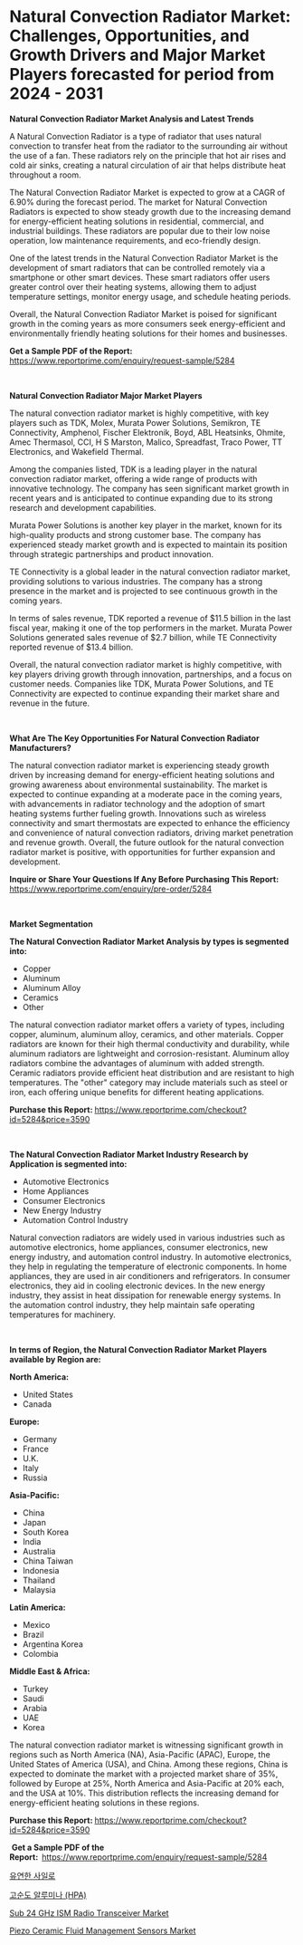 <p><h1>Natural Convection Radiator Market: Challenges, Opportunities, and Growth Drivers and Major Market Players forecasted for period from 2024 - 2031</h1></p><p><strong>Natural Convection Radiator Market Analysis and Latest Trends</strong></p>
<p><p>A Natural Convection Radiator is a type of radiator that uses natural convection to transfer heat from the radiator to the surrounding air without the use of a fan. These radiators rely on the principle that hot air rises and cold air sinks, creating a natural circulation of air that helps distribute heat throughout a room.</p><p>The Natural Convection Radiator Market is expected to grow at a CAGR of 6.90% during the forecast period. The market for Natural Convection Radiators is expected to show steady growth due to the increasing demand for energy-efficient heating solutions in residential, commercial, and industrial buildings. These radiators are popular due to their low noise operation, low maintenance requirements, and eco-friendly design.</p><p>One of the latest trends in the Natural Convection Radiator Market is the development of smart radiators that can be controlled remotely via a smartphone or other smart devices. These smart radiators offer users greater control over their heating systems, allowing them to adjust temperature settings, monitor energy usage, and schedule heating periods.</p><p>Overall, the Natural Convection Radiator Market is poised for significant growth in the coming years as more consumers seek energy-efficient and environmentally friendly heating solutions for their homes and businesses.</p></p>
<p><strong>Get a Sample PDF of the Report:&nbsp;</strong> <a href="https://www.reportprime.com/enquiry/request-sample/5284">https://www.reportprime.com/enquiry/request-sample/5284</a></p>
<p>&nbsp;</p>
<p><strong>Natural Convection Radiator Major Market Players</strong></p>
<p><p>The natural convection radiator market is highly competitive, with key players such as TDK, Molex, Murata Power Solutions, Semikron, TE Connectivity, Amphenol, Fischer Elektronik, Boyd, ABL Heatsinks, Ohmite, Amec Thermasol, CCI, H S Marston, Malico, Spreadfast, Traco Power, TT Electronics, and Wakefield Thermal. </p><p>Among the companies listed, TDK is a leading player in the natural convection radiator market, offering a wide range of products with innovative technology. The company has seen significant market growth in recent years and is anticipated to continue expanding due to its strong research and development capabilities.</p><p>Murata Power Solutions is another key player in the market, known for its high-quality products and strong customer base. The company has experienced steady market growth and is expected to maintain its position through strategic partnerships and product innovation.</p><p>TE Connectivity is a global leader in the natural convection radiator market, providing solutions to various industries. The company has a strong presence in the market and is projected to see continuous growth in the coming years.</p><p>In terms of sales revenue, TDK reported a revenue of $11.5 billion in the last fiscal year, making it one of the top performers in the market. Murata Power Solutions generated sales revenue of $2.7 billion, while TE Connectivity reported revenue of $13.4 billion.</p><p>Overall, the natural convection radiator market is highly competitive, with key players driving growth through innovation, partnerships, and a focus on customer needs. Companies like TDK, Murata Power Solutions, and TE Connectivity are expected to continue expanding their market share and revenue in the future.</p></p>
<p>&nbsp;</p>
<p><strong>What Are The Key Opportunities For Natural Convection Radiator Manufacturers?</strong></p>
<p><p>The natural convection radiator market is experiencing steady growth driven by increasing demand for energy-efficient heating solutions and growing awareness about environmental sustainability. The market is expected to continue expanding at a moderate pace in the coming years, with advancements in radiator technology and the adoption of smart heating systems further fueling growth. Innovations such as wireless connectivity and smart thermostats are expected to enhance the efficiency and convenience of natural convection radiators, driving market penetration and revenue growth. Overall, the future outlook for the natural convection radiator market is positive, with opportunities for further expansion and development.</p></p>
<p><strong>Inquire or Share Your Questions If Any Before Purchasing This Report:</strong> <a href="https://www.reportprime.com/enquiry/pre-order/5284">https://www.reportprime.com/enquiry/pre-order/5284</a></p>
<p>&nbsp;</p>
<p><strong>Market Segmentation</strong></p>
<p><strong>The Natural Convection Radiator Market Analysis by types is segmented into:</strong></p>
<p><ul><li>Copper</li><li>Aluminum</li><li>Aluminum Alloy</li><li>Ceramics</li><li>Other</li></ul></p>
<p><p>The natural convection radiator market offers a variety of types, including copper, aluminum, aluminum alloy, ceramics, and other materials. Copper radiators are known for their high thermal conductivity and durability, while aluminum radiators are lightweight and corrosion-resistant. Aluminum alloy radiators combine the advantages of aluminum with added strength. Ceramic radiators provide efficient heat distribution and are resistant to high temperatures. The "other" category may include materials such as steel or iron, each offering unique benefits for different heating applications.</p></p>
<p><strong>Purchase this Report:&nbsp;</strong><a href="https://www.reportprime.com/checkout?id=5284&price=3590">https://www.reportprime.com/checkout?id=5284&price=3590</a></p>
<p>&nbsp;</p>
<p><strong>The Natural Convection Radiator Market Industry Research by Application is segmented into:</strong></p>
<p><ul><li>Automotive Electronics</li><li>Home Appliances</li><li>Consumer Electronics</li><li>New Energy Industry</li><li>Automation Control Industry</li></ul></p>
<p><p>Natural convection radiators are widely used in various industries such as automotive electronics, home appliances, consumer electronics, new energy industry, and automation control industry. In automotive electronics, they help in regulating the temperature of electronic components. In home appliances, they are used in air conditioners and refrigerators. In consumer electronics, they aid in cooling electronic devices. In the new energy industry, they assist in heat dissipation for renewable energy systems. In the automation control industry, they help maintain safe operating temperatures for machinery.</p></p>
<p>&nbsp;</p>
<p><strong>In terms of Region, the Natural Convection Radiator Market Players available by Region are:</strong></p>
<p>
    <p> <strong> North America: </strong>
        <ul>
            <li>United States</li>
            <li>Canada</li>
        </ul>
        </p> 
    <p> <strong> Europe: </strong>
        <ul>
            <li>Germany</li>
            <li>France</li>
            <li>U.K.</li>
            <li>Italy</li>
            <li>Russia</li>
        </ul>
        </p> 
    <p> <strong> Asia-Pacific: </strong>
        <ul>
            <li>China</li>
            <li>Japan</li>
            <li>South Korea</li>
            <li>India</li>
            <li>Australia</li>
            <li>China Taiwan</li>
            <li>Indonesia</li>
            <li>Thailand</li>
            <li>Malaysia</li>
        </ul>
        </p> 
    <p> <strong> Latin America: </strong>
        <ul>
            <li>Mexico</li>
            <li>Brazil</li>
            <li>Argentina Korea</li>
            <li>Colombia</li>
        </ul>
        </p> 
    <p> <strong> Middle East & Africa: </strong>
        <ul>
            <li>Turkey</li>
            <li>Saudi</li>
            <li>Arabia</li>
            <li>UAE</li>
            <li>Korea</li>
        </ul>
    </p>
    </p>
<p><p>The natural convection radiator market is witnessing significant growth in regions such as North America (NA), Asia-Pacific (APAC), Europe, the United States of America (USA), and China. Among these regions, China is expected to dominate the market with a projected market share of 35%, followed by Europe at 25%, North America and Asia-Pacific at 20% each, and the USA at 10%. This distribution reflects the increasing demand for energy-efficient heating solutions in these regions.</p></p>
<p><strong>Purchase this Report: </strong><a href="https://www.reportprime.com/checkout?id=5284&price=3590">https://www.reportprime.com/checkout?id=5284&price=3590</a></p>
<p>&nbsp;<strong>Get a Sample PDF of the Report:&nbsp;&nbsp;</strong><a href="https://www.reportprime.com/enquiry/request-sample/5284">https://www.reportprime.com/enquiry/request-sample/5284</a></p>
<p><strong></strong></p>
<p><p><a href="https://medium.com/@cierrahayes645/%EC%9C%A0%EC%97%B0%ED%95%9C-%EC%82%AC%EC%9D%BC%EB%A1%9C-%EC%8B%9C%EC%9E%A5-%EB%B6%84%EC%84%9D-cagr-%EC%8B%9C%EC%9E%A5-%EC%84%B8%EB%B6%84%ED%99%94-%EB%B0%8F-%EA%B8%80%EB%A1%9C%EB%B2%8C-%EC%82%B0%EC%97%85-%EA%B0%9C%EC%9A%94-7f21dbebe4ac">유연한 사일로</a></p><p><a href="https://github.com/JackieFauhey9089475/Market-Research-Report-List-1/blob/main/444788714380.md">고순도 알루미나 (HPA)</a></p><p><a href="https://github.com/kosella/Market-Research-Report-List-2/blob/main/sub-24-ghz-ism-radio-transceiver-market.md">Sub 24 GHz ISM Radio Transceiver Market</a></p><p><a href="https://github.com/nathandecarvalho/Market-Research-Report-List-2/blob/main/piezo-ceramic-fluid-management-sensors-market.md">Piezo Ceramic Fluid Management Sensors Market</a></p></p>